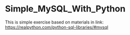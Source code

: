 # Simple_MySQL_With_Python

This is simple exercise based on materials in link: https://realpython.com/python-sql-libraries/#mysql


